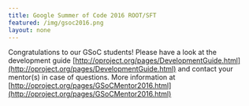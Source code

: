 ```yaml
---
title: Google Summer of Code 2016 ROOT/SFT
featured: /img/gsoc2016.png
layout: none
---
```


Congratulations to our GSoC students! Please have a look at the development guide [http://oproject.org/pages/DevelopmentGuide.html](http://oproject.org/pages/DevelopmentGuide.html) and contact your mentor(s) in case of questions. More information at [http://oproject.org/pages/GSoCMentor2016.html](http://oproject.org/pages/GSoCMentor2016.html)

